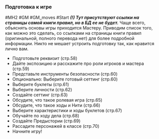 ### **Подготовка к игре**

#MH2 #GM #GM_moves #Start 
***(!) Тут присутствуют ссылки на страницы самой книги правил, но в БД ее не будет.***
Чаще всего, объяснять основы игры приходится Мастеру. Приводим список того, как можно это сделать, со ссылками на страницы книги правил (оригинальной, полного перевода нет) для более подробной информации. Никто не мешает устроить подготовку так, как нравится лично вам. 
- Подготовьте реквизит (стр.58) 
- Дайте экспозицию и расскажите про роли игроков и мастера (стр.59) 
- Представьте инструменты безопасности (стр.60) 
- Опционально: Выберите готовый сеттинг (стр.60) 
- Выберите буклеты (стр.61) 
- Выберите личности (стр.62) 
- Создайте сеттинг (стр.63) 
- Обсудите, что такое ролевая игра (стр.65) 
- Обсудите, что такое ходы и Нити (стр.66) 
- Выберите характеристики и ходы буклетов (стр.67) 
- Обучайте по ходу дела (стр.68) 
- Создайте Предыстории (стр.69) 
- Рассадите персонажей в классе (стр.70) 
- Начните игру!
